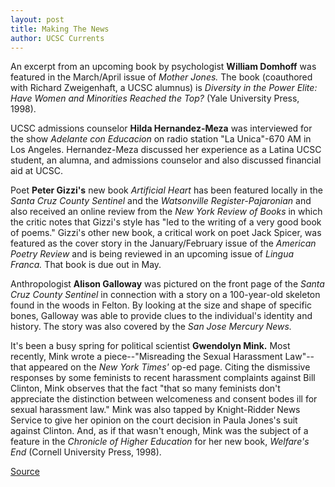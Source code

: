 ```yaml
---
layout: post
title: Making The News
author: UCSC Currents
---
```


An excerpt from an upcoming book by psychologist **William Domhoff** was featured in the March/April issue of _Mother Jones._ The book (coauthored with Richard Zweigenhaft, a UCSC alumnus) is _Diversity in the Power Elite: Have Women and Minorities Reached the Top?_ (Yale University Press, 1998).

UCSC admissions counselor **Hilda Hernandez-Meza** was interviewed for the show _Adelante con Educacion_ on radio station "La Unica"-670 AM in Los Angeles. Hernandez-Meza discussed her experience as a Latina UCSC student, an alumna, and admissions counselor and also discussed financial aid at UCSC.

Poet **Peter Gizzi's** new book _Artificial Heart_ has been featured locally in the _Santa Cruz County Sentinel_ and the _Watsonville Register-Pajaronian_ and also received an online review from the _New York Review of Books_ in which the critic notes that Gizzi's style has "led to the writing of a very good book of poems." Gizzi's other new book, a critical work on poet Jack Spicer, was featured as the cover story in the January/February issue of the _American Poetry Review_ and is being reviewed in an upcoming issue of _Lingua Franca._ That book is due out in May.

Anthropologist **Alison Galloway** was pictured on the front page of the _Santa Cruz County Sentinel_ in connection with a story on a 100-year-old skeleton found in the woods in Felton. By looking at the size and shape of specific bones, Galloway was able to provide clues to the individual's identity and history. The story was also covered by the _San Jose Mercury News._

It's been a busy spring for political scientist **Gwendolyn Mink.** Most recently, Mink wrote a piece--"Misreading the Sexual Harassment Law"--that appeared on the _New York Times'_ op-ed page. Citing the dismissive responses by some feminists to recent harassment complaints against Bill Clinton, Mink observes that the fact "that so many feminists don't appreciate the distinction between welcomeness and consent bodes ill for sexual harassment law." Mink was also tapped by Knight-Ridder News Service to give her opinion on the court decision in Paula Jones's suit against Clinton. And, as if that wasn't enough, Mink was the subject of a feature in the _Chronicle of Higher Education_ for her new book, _Welfare's End_ (Cornell University Press, 1998).

[Source](http://www1.ucsc.edu/oncampus/currents/97-98/04-13/makenews.htm "Permalink to Making the News: 04-13-98")
